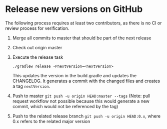 # Release new versions on GitHub

The following process requires at least two contributors, as there is no CI or review process for verification.

1. Merge all commits to master that should be part of the next release
2. Check out origin master
3. Execute the release task

    ```console
    ./gradlew release -PnextVersion=<nextVersion>
    ```

    This updates the version in the build.gradle and updates the CHANGELOG. It generates a commit with the changed files and creates a tag `nextVersion`.

4. Push to master `git push -u origin HEAD:master --tags` (Note: pull request workflow not possible because this would generate a new commit, which would not be referenced by the tag)
5. Push to the related release branch `git push -u origin HEAD:0.x`, where 0.x refers to the related major version